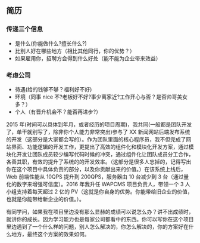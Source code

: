 ## 简历

### 传递三个信息

- 是什么(你能做什么?擅长什么?)
- 比别人好在哪些地方（相比其他同行，你的优势？）
- 如果雇用你，招聘方会得到什么好处（能不能为企业带来效益）

### 考虑公司

- 待遇(给的钱够不够？福利好不好)
- 环境（同事 nice 不?老板好不好?事少离家近?工作开心与否？是否帅哥美女多？）
- 个人（有晋升机会不？能否再进步?）

2015 年(时间可以具体到年月，或者经历的项目周期)，我共同(一般都是团队开发了，单干就别写了，除非你个人能力非常突出)参与了 XX 新闻网站后端发布系统的开发（这部分是大家都会写的）。作为团队里面的核心程序员，我不但完成了网站界面、功能逻辑的开发工作，更提出了高效的组件化和模块化开发方案，通过模块化开发让团队成员较少编写代码时候的冲突，通过组件化让团队成员分工合作，各善其职，有效的提升了系统的的开发效率。（这部分是很多人忘掉的，记得写出你在这个项目中具体负责的部分，以及你贡献出来的价值。）在该系统上线后，Web 前端性能从 10QPS 提升到 200QPS，服务器由 10 台减少到 3 台（通过量化的数字来增强可信度）。2016 年我升任 WAPCMS 项目负责人，带领一个 3 人小组支持着每天超过 2 亿的 PV（这就是你自身的优势。你能带给旧企业的价值，也就是你能带给新企业的价值。）。

有同学问，如果我在项目里边没有那么显赫的成绩可以说怎么办？讲不出成绩时，就讲你的成长。因为学习能力也是每家公司都看中的东西。你可以写你在这个项目里边遇到了一个什么样的问题，别人怎么解决的，你怎么解决的，你的方案好在什么地方，最终这个方案的效果如何。
